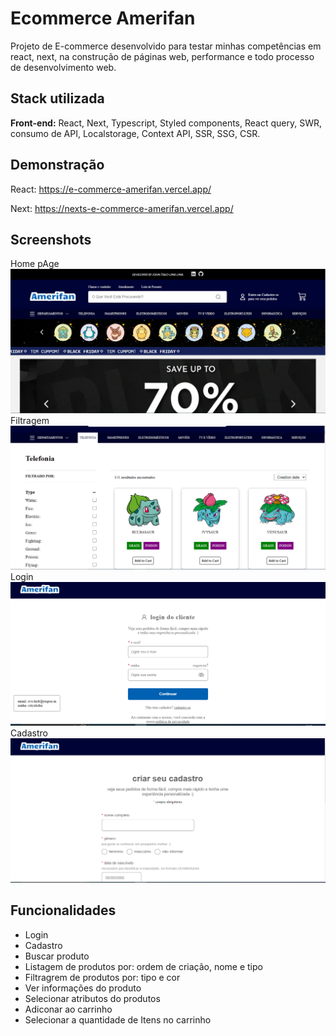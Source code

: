 # Ecommerce Amerifan

Projeto de E-commerce desenvolvido para testar minhas competências em react, next, na construção de páginas web, performance e todo processo de desenvolvimento web.

## Stack utilizada

**Front-end:** React, Next, Typescript, Styled components, React query, SWR, consumo de API, Localstorage, Context API, SSR, SSG, CSR.

## Demonstração

React: https://e-commerce-amerifan.vercel.app/

Next: https://nexts-e-commerce-amerifan.vercel.app/

## Screenshots

Home pAge
![App Screenshot](./readme/ecommerce.PNG)
Filtragem
![App Screenshot](./readme/filtros.PNG)
Login
![App Screenshot](./readme/login.PNG)
Cadastro
![App Screenshot](./readme/register.PNG)

## Funcionalidades

- Login
- Cadastro
- Buscar produto
- Listagem de produtos por: ordem de criação, nome e tipo
- Filtragrem de produtos por: tipo e cor
- Ver informações do produto
- Selecionar atributos do produtos
- Adiconar ao carrinho
- Selecionar a quantidade de Itens no carrinho
